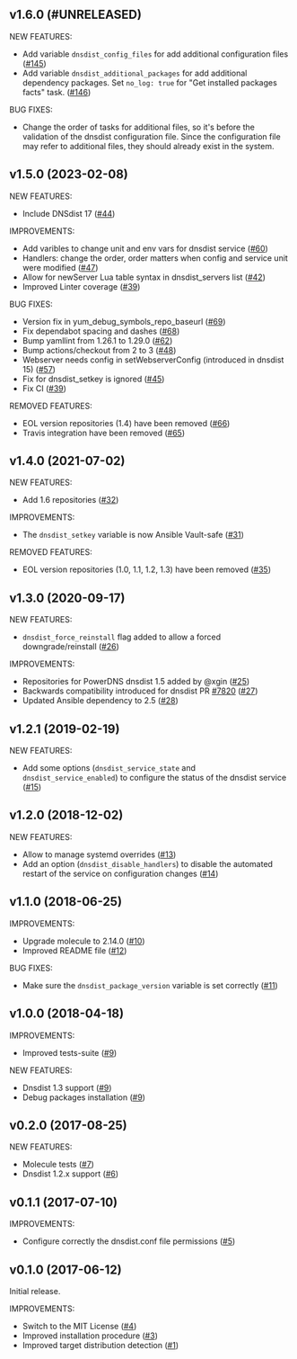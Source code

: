 ## v1.6.0 (#UNRELEASED)

NEW FEATURES:
- Add variable `dnsdist_config_files` for add additional configuration files ([\#145](https://github.com/PowerDNS/dnsdist-ansible/pull/145))
- Add variable `dnsdist_additional_packages` for add additional dependency packages. Set `no_log: true` for "Get installed packages facts" task.  ([\#146](https://github.com/PowerDNS/dnsdist-ansible/pull/146))

BUG FIXES:
- Change the order of tasks for additional files, so it's before the validation of the dnsdist configuration file. Since the configuration file may refer to additional files, they should already exist in the system.

## v1.5.0 (2023-02-08)

NEW FEATURES:
- Include DNSdist 17 ([\#44](https://github.com/PowerDNS/dnsdist-ansible/pull/44))

IMPROVEMENTS:
- Add varibles to change unit and env vars for dnsdist service ([\#60](https://github.com/PowerDNS/dnsdist-ansible/pull/60))
- Handlers: change the order, order matters when config and service unit were modified ([\#47](https://github.com/PowerDNS/dnsdist-ansible/pull/47))
- Allow for newServer Lua table syntax in dnsdist_servers list ([\#42](https://github.com/PowerDNS/dnsdist-ansible/pull/42))
- Improved Linter coverage ([\#39](https://github.com/PowerDNS/dnsdist-ansible/pull/39))

BUG FIXES:
- Version fix in yum_debug_symbols_repo_baseurl  ([\#69](https://github.com/PowerDNS/dnsdist-ansible/pull/69))
- Fix dependabot spacing and dashes ([\#68](https://github.com/PowerDNS/dnsdist-ansible/pull/68))
- Bump yamllint from 1.26.1 to 1.29.0 ([\#62](https://github.com/PowerDNS/dnsdist-ansible/pull/62))
- Bump actions/checkout from 2 to 3 ([\#48](https://github.com/PowerDNS/dnsdist-ansible/pull/48))
- Webserver needs config in setWebserverConfig (introduced in dnsdist 15) ([\#57](https://github.com/PowerDNS/dnsdist-ansible/pull/57))
- Fix for dnsdist_setkey is ignored ([\#45](https://github.com/PowerDNS/dnsdist-ansible/pull/45))
- Fix CI ([\#39](https://github.com/PowerDNS/dnsdist-ansible/pull/39))

REMOVED FEATURES:
- EOL version repositories (1.4) have been removed ([\#66](https://github.com/PowerDNS/dnsdist-ansible/pull/66))
- Travis integration have been removed ([\#65](https://github.com/PowerDNS/dnsdist-ansible/pull/65))

## v1.4.0 (2021-07-02)

NEW FEATURES:
- Add 1.6 repositories ([\#32](https://github.com/PowerDNS/dnsdist-ansible/pull/32))

IMPROVEMENTS:
- The `dnsdist_setkey` variable is now Ansible Vault-safe ([\#31](https://github.com/PowerDNS/dnsdist-ansible/pull/31))

REMOVED FEATURES:
- EOL version repositories (1.0, 1.1, 1.2, 1.3) have been removed ([\#35](https://github.com/PowerDNS/dnsdist-ansible/pull/35))

## v1.3.0 (2020-09-17)

NEW FEATURES:
- `dnsdist_force_reinstall` flag added to allow a forced downgrade/reinstall ([\#26](https://github.com/PowerDNS/dnsdist-ansible/pull/26))

IMPROVEMENTS:
- Repositories for PowerDNS dnsdist 1.5 added by @xgin ([\#25](https://github.com/PowerDNS/dnsdist-ansible/pull/25))
- Backwards compatibility introduced for dnsdist PR [\#7820](https://github.com/PowerDNS/pdns/pull/7820) ([\#27](https://github.com/PowerDNS/dnsdist-ansible/pull/27))
- Updated Ansible dependency to 2.5 ([\#28](https://github.com/PowerDNS/dnsdist-ansible/pull/28))

## v1.2.1 (2019-02-19)

NEW FEATURES:
- Add some options (`dnsdist_service_state` and `dnsdist_service_enabled`) to configure the status of the dnsdist service ([\#15](https://github.com/PowerDNS/dnsdist-ansible/pull/15))

## v1.2.0 (2018-12-02)

NEW FEATURES:
- Allow to manage systemd overrides ([\#13](https://github.com/PowerDNS/pdns-ansible/pull/13))
- Add an option (`dnsdist_disable_handlers`) to disable the automated restart of the service on configuration changes ([\#14](https://github.com/PowerDNS/dnsdist-ansible/pull/14))

## v1.1.0 (2018-06-25)

IMPROVEMENTS:
- Upgrade molecule to 2.14.0 ([\#10](https://github.com/PowerDNS/dnsdist-ansible/pull/10))
- Improved README file ([\#12](https://github.com/PowerDNS/dnsdist-ansible/pull/12))

BUG FIXES:
- Make sure the `dnsdist_package_version` variable is set correctly ([\#11](https://github.com/PowerDNS/dnsdist-ansible/pull/11))

## v1.0.0 (2018-04-18)

IMPROVEMENTS:
- Improved tests-suite ([\#9](https://github.com/PowerDNS/dnsdist-ansible/pull/9))

NEW FEATURES:
- Dnsdist 1.3 support ([\#9](https://github.com/PowerDNS/dnsdist-ansible/pull/9))
- Debug packages installation ([\#9](https://github.com/PowerDNS/dnsdist-ansible/pull/9))

## v0.2.0 (2017-08-25)

NEW FEATURES:
- Molecule tests ([\#7](https://github.com/PowerDNS/dnsdist-ansible/pull/7))
- Dnsdist 1.2.x support ([\#6](https://github.com/PowerDNS/dnsdist-ansible/pull/6))

## v0.1.1 (2017-07-10)

IMPROVEMENTS:
- Configure correctly the dnsdist.conf file permissions ([\#5](https://github.com/PowerDNS/dnsdist-ansible/pull/5))

## v0.1.0 (2017-06-12)

Initial release.

IMPROVEMENTS:
- Switch to the MIT License ([\#4](https://github.com/PowerDNS/dnsdist-ansible/pull/4))
- Improved installation procedure ([\#3](https://github.com/PowerDNS/dnsdist-ansible/pull/3))
- Improved target distribution detection ([\#1](https://github.com/PowerDNS/dnsdist-ansible/pull/1))
